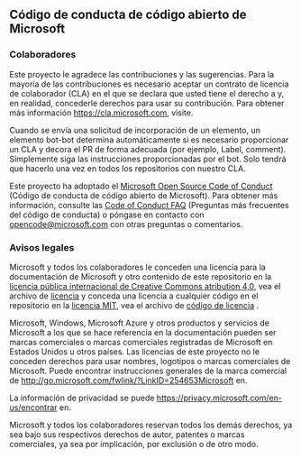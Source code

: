 ## <a name="microsoft-open-source-code-of-conduct"></a>Código de conducta de código abierto de Microsoft

### <a name="contributing"></a>Colaboradores

Este proyecto le agradece las contribuciones y las sugerencias.  Para la mayoría de las contribuciones es necesario aceptar un contrato de licencia de colaborador (CLA) en el que se declara que usted tiene el derecho a y, en realidad, concederle derechos para usar su contribución. Para obtener más información https://cla.microsoft.com, visite.

Cuando se envía una solicitud de incorporación de un elemento, un elemento bot-bot determina automáticamente si es necesario proporcionar un CLA y decora el PR de forma adecuada (por ejemplo, Label, comment). Simplemente siga las instrucciones proporcionadas por el bot. Solo tendrá que hacerlo una vez en todos los repositorios con nuestro CLA.

Este proyecto ha adoptado el [Microsoft Open Source Code of Conduct](https://opensource.microsoft.com/codeofconduct/) (Código de conducta de código abierto de Microsoft). Para obtener más información, consulte las [Code of Conduct FAQ](https://opensource.microsoft.com/codeofconduct/faq/) (Preguntas más frecuentes del código de conducta) o póngase en contacto con [opencode@microsoft.com](mailto:opencode@microsoft.com) con otras preguntas o comentarios.

### <a name="legal-notices"></a>Avisos legales

Microsoft y todos los colaboradores le conceden una licencia para la documentación de Microsoft y otro contenido de este repositorio en la [licencia pública internacional de Creative Commons atribution 4,0](https://creativecommons.org/licenses/by/4.0/legalcode), vea el archivo de [licencia](LICENSE) y conceda una licencia a cualquier código en el repositorio en la [licencia MIT](https://opensource.org/licenses/MIT), vea el archivo de [código de licencia](LICENSE-CODE) .

Microsoft, Windows, Microsoft Azure y otros productos y servicios de Microsoft a los que se hace referencia en la documentación pueden ser marcas comerciales o marcas comerciales registradas de Microsoft en Estados Unidos u otros países.
Las licencias de este proyecto no le conceden derechos para usar nombres, logotipos o marcas comerciales de Microsoft.
Puede encontrar instrucciones generales de la marca comercial de http://go.microsoft.com/fwlink/?LinkID=254653Microsoft en.

La información de privacidad se puede https://privacy.microsoft.com/en-us/encontrar en.

Microsoft y todos los colaboradores reservan todos los demás derechos, ya sea bajo sus respectivos derechos de autor, patentes o marcas comerciales, ya sea por implicación, por exclusión o de otro modo.
